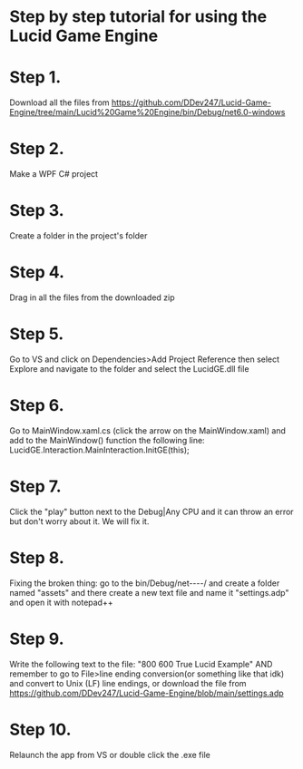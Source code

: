 # Step by step tutorial for using the Lucid Game Engine
 # Step 1. 
 Download all the files from https://github.com/DDev247/Lucid-Game-Engine/tree/main/Lucid%20Game%20Engine/bin/Debug/net6.0-windows
 # Step 2. 
 Make a WPF C# project
 # Step 3. 
 Create a folder in the project's folder
 # Step 4. 
 Drag in all the files from the downloaded zip
 # Step 5. 
 Go to VS and click on Dependencies>Add Project Reference then select Explore and navigate to the folder and select the LucidGE.dll file
 # Step 6. 
 Go to MainWindow.xaml.cs (click the arrow on the MainWindow.xaml) and add to the MainWindow() function the following line:
 LucidGE.Interaction.MainInteraction.InitGE(this);
 # Step 7. 
 Click the "play" button next to the Debug|Any CPU and it can throw an error but don't worry about it. We will fix it.
 # Step 8. 
 Fixing the broken thing: go to the bin/Debug/net----/ and create a folder named "assets" and there create a new text file and name it "settings.adp" and open it with notepad++
 # Step 9. 
 Write the following text to the file:
 "800
 600
 True
 Lucid Example" AND remember to go to File>line ending conversion(or something like that idk) and convert to Unix (LF) line endings, or download the file from https://github.com/DDev247/Lucid-Game-Engine/blob/main/settings.adp
 # Step 10. 
 Relaunch the app from VS or double click the .exe file
